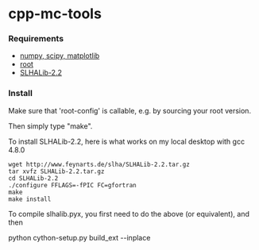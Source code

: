 cpp-mc-tools
============

### Requirements

* [numpy, scipy, matplotlib](http://www.scipy.org/)
* [root](http://root.cern.ch/drupal/)
* [SLHALib-2.2](http://www.feynarts.de/slha/)

### Install

Make sure that 'root-config' is callable, e.g. by sourcing your root version.

Then simply type "make".

To install SLHALib-2.2, here is what works on my local desktop with gcc 4.8.0

    wget http://www.feynarts.de/slha/SLHALib-2.2.tar.gz 
    tar xvfz SLHALib-2.2.tar.gz
    cd SLHALib-2.2
    ./configure FFLAGS=-fPIC FC=gfortran
    make 
    make install

To compile slhalib.pyx, you first need to do the above (or equivalent), and then

   python cython-setup.py build_ext --inplace 


